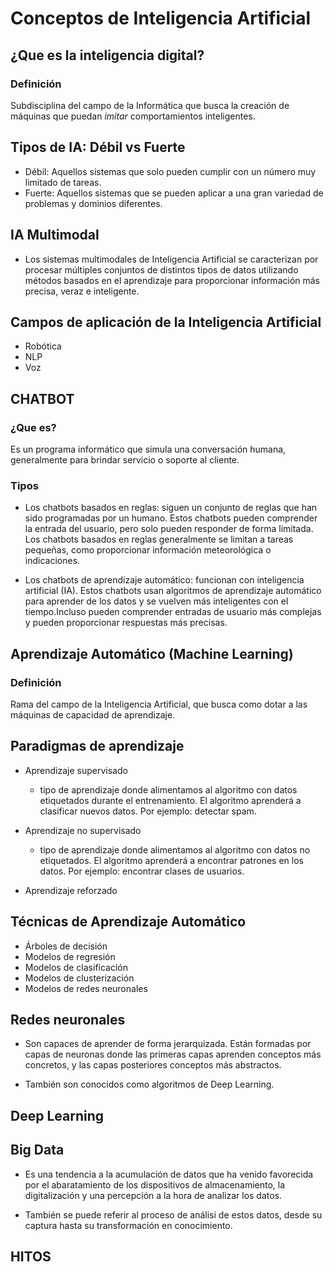  # Conceptos de Inteligencia Artificial

## ¿Que es la inteligencia digital?
### Definición

Subdisciplina del campo de la Informática que busca la creación de máquinas que puedan *imitar* comportamientos inteligentes.

## Tipos de IA: Débil vs Fuerte

* Débil: Aquellos sistemas que solo pueden cumplir con un número muy limitado de tareas.
* Fuerte: Aquellos sistemas que se pueden aplicar a una gran variedad de problemas y dominios diferentes.

## IA Multimodal
* Los sistemas multimodales de Inteligencia Artificial se caracterizan por procesar múltiples conjuntos de distintos tipos de datos utilizando métodos basados en el aprendizaje para proporcionar información más precisa, veraz e inteligente.

## Campos de aplicación de la Inteligencia Artificial

* Robótica
* NLP
* Voz
## CHATBOT
### ¿Que es?
 Es un programa informático que simula una conversación humana, generalmente para brindar servicio o soporte al cliente.
 
### Tipos 

* Los chatbots basados en reglas: siguen un conjunto de reglas que han sido programadas por un humano. Estos chatbots pueden comprender la entrada del    usuario, pero solo pueden responder de forma limitada. Los chatbots basados en reglas generalmente se limitan a tareas pequeñas, como proporcionar información meteorológica o indicaciones.

* Los chatbots de aprendizaje automático: funcionan con inteligencia artificial (IA). Estos chatbots usan algoritmos de aprendizaje automático para aprender de los datos y se vuelven más inteligentes con el tiempo.Incluso pueden comprender entradas de usuario más complejas y pueden proporcionar respuestas más precisas.

## Aprendizaje Automático (Machine Learning)
### Definición

Rama del campo de la Inteligencia Artificial, que busca como dotar a las máquinas de capacidad de aprendizaje.

## Paradigmas de aprendizaje

* Aprendizaje supervisado
  * tipo de aprendizaje donde alimentamos al algoritmo con datos etiquetados durante el entrenamiento. El algoritmo aprenderá a clasificar nuevos datos. Por ejemplo: detectar spam.

* Aprendizaje no supervisado
  * tipo de aprendizaje donde alimentamos al algoritmo con datos no etiquetados. El algoritmo aprenderá a encontrar patrones en los datos. Por ejemplo: encontrar clases de usuarios.

* Aprendizaje reforzado

## Técnicas de Aprendizaje Automático

* Árboles de decisión
* Modelos de regresión
* Modelos de clasificación
* Modelos de clusterización
* Modelos de redes neuronales

## Redes neuronales
 
 * Son capaces de aprender de forma jerarquizada. Están formadas por capas de neuronas donde las primeras capas aprenden conceptos más concretos, y las capas posteriores conceptos más abstractos.
 
 * También son conocidos como algoritmos de Deep Learning.
 
 ## Deep Learning
 
 ## Big Data
 
 * Es una tendencia a la acumulación de datos que ha venido favorecida por el abaratamiento de los dispositivos de almacenamiento, la digitalización y una percepción a la hora de analizar los datos.
 
 * También se puede referir  al proceso de análisi de estos datos, desde su captura hasta su transformación en conocimiento.
 
 ## HITOS
 
 
